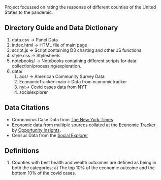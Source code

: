 Project focussed on rating the response of different counties of the United States to the pandemic.
## Directory Guide and Data Dictionary
1. data.csv -> Panel Data
2. index.html -> HTML file of main page
3. script.js -> Script containing D3 charting and other JS functions
4. style.css -> Stylesheets
5. notebooks/ -> Notebooks containing different scripts for data collection/processing/exploration.
6. data/ 
   1. acs/ -> American Community Survey Data
   2. EconomicTracker-main-> Data from economictracker
   3. nyt-> Covid cases data from NYT
   4. socialexplorer

## Data Citations
   - Coronavirus Case Data from [The New York Times](https://www.nytimes.com/interactive/2020/us/coronavirus-us-cases.html).
   - Economic data from multiple sources collated at the [Economic Tracker ](https://tracktherecovery.org/) by [Opportunity Insights](https://opportunityinsights.org/wp-content/uploads/2020/05/tracker_paper.pdf).
   - Census Data from the [Social Explorer](https://www.socialexplorer.com/) 

## Definitions 
   1. Counties with best health and wealth outcomes are defined as being in both the categories:
      a) The top 10% of the economic outcome and the bottom 10% of the covid cases. 
